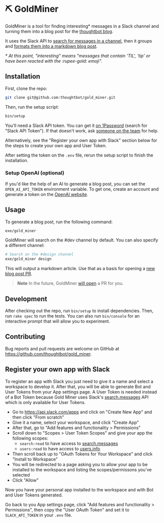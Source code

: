 # ⛏ GoldMiner

GoldMiner is a tool for finding interesting\* messages in a Slack channel and
turning them into a blog post for the [thoughtbot blog].

It uses the Slack API to [search for messages in a channel], then it groups and
[formats them into a markdown blog post].

_\* At this point, "interesting" means "messages that contain 'TIL', 'tip' or
have been reacted with the :rupee-gold: emoji"._

[thoughtbot blog]: https://thoughtbot.com/blog
[search for messages in a channel]: https://github.com/thoughtbot/gold_miner/blob/main/lib/gold_miner/slack/client.rb#L34
[formats them into a markdown blog post]: https://github.com/thoughtbot/gold_miner/blob/main/lib/gold_miner/blog_post.rb#L14

## Installation

First, clone the repo:

```sh
git clone git@github.com:thoughtbot/gold_miner.git
```

Then, run the setup script:

```sh
bin/setup
```

You'll need a Slack API token. You can get it [on 1Password] (search for "Slack
API Token"). If that doesn't work, ask [someone on the team] for help.

[on 1password]: https://start.1password.com/signin
[someone on the team]: https://thoughtbot.slack.com/apps/A040W2T48BF-gold-miner?tab=more_info

Alternatively, see the "Register your own app with Slack" section below for the
steps to create your own app and User Token.

After setting the token on the `.env` file, rerun the setup script to finish the
installation.

### Setup OpenAI (optional)

If you'd like the help of an AI to generate a blog post, you can set the
`OPEN_AI_API_TOKEN` environment variable. To get one, create an account and
generate a token on the [OpenAI website](https://openai.com/api).

## Usage

To generate a blog post, run the following command:

```sh
exe/gold_miner
```

GoldMiner will search on the #dev channel by default. You can also specify a
different channel:

```sh
# Search on the #design channel
exe/gold_miner design
```

This will output a markdown article. Use that as a basis for opening a [new blog
post PR].

> **Note**
> In the future, GoldMiner [will open] a PR for you.

[new blog post pr]: https://vellum.thoughtbot.com/articles/new
[will open]: https://github.com/thoughtbot/gold_miner/issues/1

## Development

After checking out the repo, run `bin/setup` to install dependencies. Then, run
`rake spec` to run the tests. You can also run `bin/console` for an interactive
prompt that will allow you to experiment.

## Contributing

Bug reports and pull requests are welcome on GitHub at
https://github.com/thoughtbot/gold_miner.

## Register your own app with Slack

To register an app with Slack you just need to give it a name and select a
workspace to develop it. After that, you will be able to generate Bot and User
Tokens from your App settings page. A User Token is needed instead of a
Bot Token because Gold Miner uses Slack's [search.messages] API which is only
available for User Tokens.

- Go to https://api.slack.com/apps and click on "Create New App"
  and then click "From scratch"
- Give it a name, select your workspace, and click "Create App"
- After that, go to "Add features and functionality > Permissions"
- Scroll down to "Scopes > User Token Scopes" and give your app the
  following scopes:
  - `search:read` to have access to [search.messages]
  - `users:read` to have access to [users.info]
- Then scroll back up to "OAuth Tokens for Your Workspace"
  and click "Install to Workspace"
- You will be redirected to a page asking you to allow your app to be
  installed to the workspace and listing the scopes/permissons you've selected
- Click "Allow"

[search.messages]: https://api.slack.com/methods/search.messages
[users.info]: https://api.slack.com/methods/users.info

Now you have your personal app installed to the workspace and with Bot and User
Tokens generated.

Go back to you App settings page, click "Add features and functionality >
Permissions", then copy the "User OAuth Token" and set it to `SLACK_API_TOKEN`
in your `.env` file.
